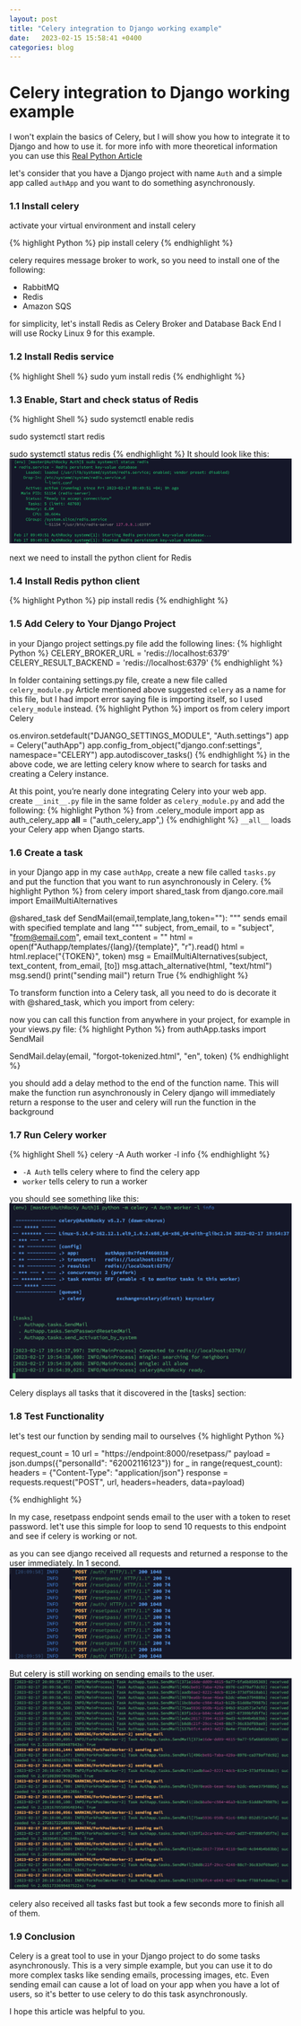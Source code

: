 ```yaml
---
layout: post
title: "Celery integration to Django working example"
date:   2023-02-15 15:58:41 +0400
categories: blog
---
```

# Celery integration to Django working example

I won't explain the basics of Celery, but I will show you how to integrate it to Django and how to use it.
for more info with more theoretical information you can use this [Real Python Article](https://realpython.com/asynchronous-tasks-with-django-and-celery/)

let's consider that you have a Django project with name `Auth` and a simple app called `authApp` and you want to do something asynchronously.

### 1.1 Install celery
activate your virtual environment and install celery

{% highlight Python %}
pip install celery
{% endhighlight %}

celery requires message broker to work, so you need to install one of the following:
- RabbitMQ
- Redis
- Amazon SQS

for simplicity, let's install Redis as Celery Broker and Database Back End
I will use Rocky Linux 9 for this example. 
### 1.2 Install Redis service
{% highlight Shell %}
sudo yum install redis
{% endhighlight %}

### 1.3 Enable, Start and check status of Redis
{% highlight Shell %}
sudo systemctl enable redis

sudo systemctl start redis

sudo systemctl status redis
{% endhighlight %}
It should look like this:
![redis_status.png](/img/blog/redis_status.png)

next we need to install the python client for Redis
### 1.4 Install Redis python client
{% highlight Python %}
pip install redis
{% endhighlight %}

### 1.5 Add Celery to Your Django Project
in your Django project settings.py file add the following lines:
{% highlight Python %}
CELERY_BROKER_URL = 'redis://localhost:6379'
CELERY_RESULT_BACKEND = 'redis://localhost:6379'
{% endhighlight %}

In folder containing settings.py file, create a new file called `celery_module.py`
Article mentioned above suggested `celery` as a name for this file, but I had import error saying file is importing itself, so I used `celery_module` instead.
{% highlight Python %}
import os
from celery import Celery

os.environ.setdefault("DJANGO_SETTINGS_MODULE", "Auth.settings")
app = Celery("authApp")
app.config_from_object("django.conf:settings", namespace="CELERY")
app.autodiscover_tasks()
{% endhighlight %}
in the above code, we are letting celery know where to search for tasks and creating a Celery instance.

At this point, you’re nearly done integrating Celery into your web app. 
create `__init__.py` file in the same folder as `celery_module.py` and add the following:
{% highlight Python %}
from .celery_module import app as auth_celery_app
__all__ = ("auth_celery_app",)
{% endhighlight %}
`__all__` loads your Celery app when Django starts.


### 1.6 Create a task
in your Django app in my case `authApp`, create a new file called `tasks.py`
and put the function that you want to run asynchronously in Celery.
{% highlight Python %}
from celery import shared_task
from django.core.mail import EmailMultiAlternatives

@shared_task
def SendMail(email,template,lang,token=""):
    """
    sends email with specified template and lang
    """
    subject, from_email, to = "subject", "from@email.com", email
    text_content = ""
    html = open(f"Authapp/templates/{lang}/{template}", "r").read()
    html = html.replace("{TOKEN}", token)
    msg = EmailMultiAlternatives(subject, text_content, from_email, [to])
    msg.attach_alternative(html, "text/html")
    msg.send()
    print("sending mail")
    return True
{% endhighlight %}


To transform function into a Celery task, all you need to do is decorate it with @shared_task, which you import from celery:

now you can call this function from anywhere in your project, for example in your views.py file:
{% highlight Python %}
from authApp.tasks import SendMail

SendMail.delay(email, "forgot-tokenized.html", "en", token)
{% endhighlight %}


you should add a delay method to the end of the function name.
This will make the function run asynchronously in Celery
django will immediately return a response to the user
and celery will run the function in the background


### 1.7 Run Celery worker 
{% highlight Shell %}
celery -A Auth worker -l info
{% endhighlight %}
- `-A Auth` tells celery where to find the celery app
- `worker` tells celery to run a worker

you should see something like this:
![celery_worker.png](/img/blog/celery_worker.png)

Celery displays all tasks that it discovered in the [tasks] section:


### 1.8 Test Functionality
let's test our function by sending mail to ourselves
{% highlight Python %}

request_count = 10
url = "https://endpoint:8000/resetpass/"
payload = json.dumps({"personalId": "62002116123"})
for _ in range(request_count):
    headers = {"Content-Type": "application/json"}
    response = requests.request("POST", url, headers=headers, data=payload)

{% endhighlight %}

In my case, resetpass endpoint sends email to the user with a token to reset password.
let't use this simple for loop to send 10 requests to this endpoint and see if celery is working or not.

as you can see django received all requests and returned a response to the user immediately. In 1 second.
![django_log.png](/img/blog/django_log.png)

But celery is still working on sending emails to the user.
![celery_log.png](/img/blog/celery_log.png)

celery also received all tasks fast but took a few seconds more to finish all of them.

### 1.9 Conclusion
Celery is a great tool to use in your Django project to do some tasks asynchronously.
This is a very simple example, but you can use it to do more complex tasks like sending emails, processing images, etc.
Even sending email can cause a lot of load on your app when you have a lot of users, so it's better to use celery to do this task asynchronously.

I hope this article was helpful to you.





